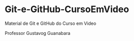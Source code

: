 # Git-e-GitHub-CursoEmVideo
 Material de Git e GitHub do Curso em Video
 
 Professor Gustavog Guanabara
